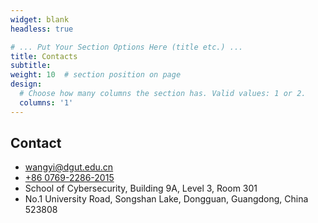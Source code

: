 ```yaml
---
widget: blank
headless: true

# ... Put Your Section Options Here (title etc.) ...
title: Contacts
subtitle:
weight: 10  # section position on page
design:
  # Choose how many columns the section has. Valid values: 1 or 2.
  columns: '1'
---
```

<div>
<section id="contact" class="home-section wg-contact">
    <div class="home-section-bg"></div>
    <div class="container">
        <div class="row justify-content-center">
            <div class="section-heading col-12 mb-3 text-center">
                <h1 class="mb-0">Contact</h1>
            </div>
            <div class="col-12">
                <ul class="fa-ul">
                    <li>
                        <i class="fa-li fas fa-envelope fa-2x" aria-hidden="true"></i>
                        <span id="person-email">
                            <a href="mailto:wangyi@dgut.edu.cn">wangyi@dgut.edu.cn</a>
                        </span>
                    </li>
                    <li>
                        <i class="fa-li fas fa-phone fa-2x" aria-hidden="true"></i>
                        <span id="person-telephone">
                            <a href="tel:+86%200769-2286-2015">+86 0769-2286-2015</a>
                        </span>
                    </li>
                    <li>
                        <i class="fa-li fas fa-compass fa-2x" aria-hidden="true"></i>
                        <span>School of Cybersecurity, Building 9A, Level 3, Room 301</span>
                    </li>
                    <li>
                        <i class="fa-li fas fa-map-marker fa-2x" aria-hidden="true"></i>
                        <span id="person-address">No.1 University Road, Songshan Lake, Dongguan, Guangdong, China 523808</span>
                    </li>
                    <!-- <li>
                        <i class="fa-li fas fa-clock fa-2x" aria-hidden="true"></i>
                        <span>09:00 ~ 17:00</span>
                    </li> -->
                </ul>
            </div>
        </div>
    </div>
</section>
</div>       
